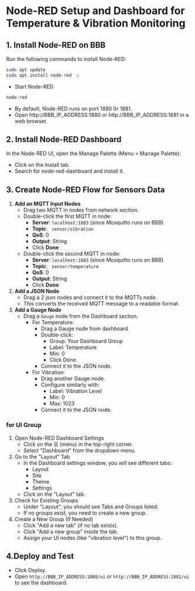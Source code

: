 # Node-RED Setup and Dashboard for Temperature & Vibration Monitoring
## 1. Install Node-RED on BBB
Run the following commands to install Node-RED:
```bash
sudo apt update
sudo apt install node-red -y
```
- Start Node-RED
 ```bash
node-red
```
- By default, Node-RED runs on port 1880 0r 1881.
- Open http://BBB_IP_ADDRESS:1880  or  http://BBB_IP_ADDRESS:1881 in a web browser.

## 2. Install Node-RED Dashboard
In the Node-RED UI, open the Manage Palette (Menu > Manage Palette):
- Click on the Install tab.
- Search for node-red-dashboard and install it.

## 3. Create Node-RED Flow for Sensors Data
1. **Add an MQTT Input Nodes**
   - Drag two MQTT in nodes from network section.
   - Double-click the first MQTT in node:
     - **Server**: `localhost:1883` (since Mosquitto runs on BBB)
     - **Topic**: ` sensor/vibration`
     - **QoS**: 0
     - **Output**: String
     - Click **Done**
    - Double-click the second MQTT in node:
      - **Server**: `localhost:1883` (since Mosquitto runs on BBB)
      - **Topic**: ` sensor/temperature`
      - **QoS**: 0
      - **Output**: String
      - Click **Done**
2. **Add a JSON Node**
   - Drag a  2 json nodes and connect it to the MQTTs node.
   - This converts the received MQTT message to a readable format.
3. **Add a Gauge Node**  
   - Drag a `Gauge` node from the Dashboard section.
     - For Temperature:
       - Drag a Gauge node from dashboard
       - Double-click:
         - Group: Your Dashboard Group
         - Label: Temperature
         - Min: 0
         - Click Done.
       - Connect it to the JSON node.
     -  For Vibration:
        - Drag another Gauge node.
        - Configure similarly with:
          - Label: Vibration Level
          - Min: 0
          - Max: 1023
        - Connect it to the JSON node.

 ### for UI Group
 1. Open Node-RED Dashboard Settings
    - Click on the ☰ (menu) in the top-right corner.
    - Select "Dashboard" from the dropdown menu.
 2. Go to the "Layout" Tab
    - In the Dashboard settings window, you will see different tabs:
      - Layout
      - Site
      - Theme
      - Settings
    - Click on the "Layout" tab.
 3. Check for Existing Groups
    - Under "Layout", you should see Tabs and Groups listed.
    - If no groups exist, you need to create a new group.
 4. Create a New Group (If Needed)
    - Click "Add a new tab" (if no tab exists).
    - Click "Add a new group" inside the tab.
    - Assign your UI nodes (like "vibration level") to this group.
   
  ## 4.Deploy and Test
   - Click Deploy.
   - Open  `http://BBB_IP_ADDRESS:1880/ui` or  `http://BBB_IP_ADDRESS:1881/ui`  to see the dashboard.

       
   




